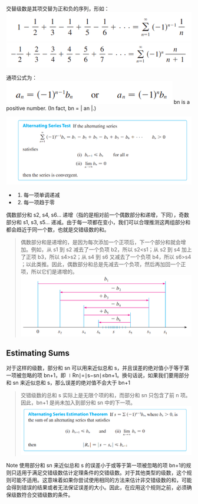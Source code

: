 交替级数是其项交替为正和负的序列，形如：
![](images/Pasted%20image%2020240922081728.png)
![](images/Pasted%20image%2020240922081733.png)

通项公式为：
![](images/Pasted%20image%2020240922081848.png)
bn is a positive number. (In fact, bn = | an |.)

![](images/Pasted%20image%2020240922082005.png)
- 1. 每一项单调递减
- 2. 每一项趋于零

偶数部分和 s2​, s4, s6​... 递增（指的是相对前一个偶数部分和递增，下同），奇数部分和 s1​, s3​, s5​... 递减。由于每一项都在变小，我们可以合理推测这两组部分和都会趋近于同一个数，也就是交错级数的和。
> 偶数部分和是递增的，是因为每次添加一个正项后，下一个部分和就会增加。例如，从 s1 到 s2​ 减去了一个负项 b2，所以 s2<s1​；从 s2​ 到 s4​ 加上了正项 b3​，所以 s4>s2​；从 s4​ 到 s6​ 又减去了一个负项 b4，所以 s6>s4​；以此类推。因此，偶数部分和总是先减去一个负项，然后再加回一个正项，所以它们是递增的。
![](images/Pasted%20image%2020240922082322.png)



## Estimating Sums
对于这样的级数，部分和 sn​ 可以用来近似总和 s，并且误差的绝对值小于等于第一项被忽略的项 bn+1​，即 ∣Rn∣=∣s−sn∣≤bn+1​。换句话说，如果我们要用部分和 sn​ 来近似总和 s，那么误差的绝对值不会大于 bn+1
> 交错级数的总和 s 实际上是无限个项的和，而部分和 sn​ 只包含了前 n 项。因此，bn+1 是尚未加入到部分和 sn​ 中的下一项。
![](images/Pasted%20image%2020240922082927.png)

Note
使用部分和 sn​ 来近似总和 s 的误差小于或等于第一项被忽略的项 bn+1​ 的规则只适用于满足交错级数估计定理条件的交错级数。对于其他类型的级数，这个规则可能不适用。这意味着如果你尝试使用相同的方法来估计非交错级数的和，可能会得到错误的结果或者无法保证误差的大小。因此，在应用这个规则之前，必须确保级数符合交错级数的条件。